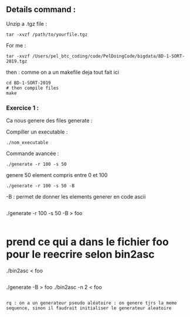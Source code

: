 ## Details command :

Unzip a .tgz file :
```
tar -xvzf /path/to/yourfile.tgz
```

For me :

```
tar -xvzf /Users/pel_btc_coding/code/PelDoingCode/bigdata/BD-1-SORT-2019.tgz
```

then : comme on a un makefile deja tout fait ici

```
cd BD-1-SORT-2019
# then compile files
make
```

### Exercice 1 :

Ca nous genere des files generate :

Compiller un executable :
```
./nom_executable
```


Commande avancée :
```
./generate -r 100 -s 50
```

genere 50 element compris entre 0 et 100

```
./generate -r 100 -s 50 -B
```

-B : permet de donner les elements generer en code ascii

```
```
./generate -r 100 -s 50 -B > foo
```

```
# prend ce qui a dans le fichier foo pour le reecrire selon bin2asc
./bin2asc < foo
```

```
./generate -B > foo
./bin2asc -n 2 < foo
```

rq : on a un generateur pseudo aléatoire : on genere tjrs la meme sequence, sinon il faudrait initialiser le generateur aleatoire






